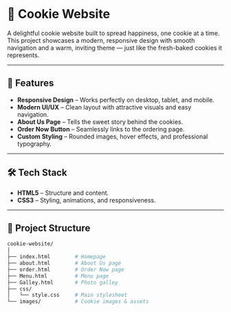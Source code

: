 # 🍪 Cookie Website  

A delightful cookie website built to spread happiness, one cookie at a time. This project showcases a modern, responsive design with smooth navigation and a warm, inviting theme — just like the fresh-baked cookies it represents.  

---

## 🚀 Features  

- **Responsive Design** – Works perfectly on desktop, tablet, and mobile.  
- **Modern UI/UX** – Clean layout with attractive visuals and easy navigation.  
- **About Us Page** – Tells the sweet story behind the cookies.  
- **Order Now Button** – Seamlessly links to the ordering page.  
- **Custom Styling** – Rounded images, hover effects, and professional typography.  

---

## 🛠️ Tech Stack  

- **HTML5** – Structure and content.  
- **CSS3** – Styling, animations, and responsiveness.  

---

## 📂 Project Structure  

```bash
cookie-website/
│
├── index.html        # Homepage
├── about.html        # About Us page
├── order.html        # Order Now page
├── Menu.html         # Menu page
├── Galley.html       # Photo galley
├── css/
│   └── style.css     # Main stylesheet
└── images/           # Cookie images & assets
